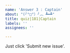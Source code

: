 ```yaml
---
name: 'Answer 3 : Captain'
about: "(╯°□°）╯︵ ┻━┻"
title: quiz|181|Captain
labels: ''
assignees: ''

---
```


Just click 'Submit new issue'.
